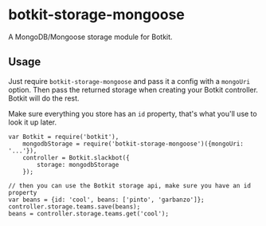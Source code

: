# botkit-storage-mongoose

A MongoDB/Mongoose storage module for Botkit.

## Usage

Just require `botkit-storage-mongoose` and pass it a config with a `mongoUri` option.
Then pass the returned storage when creating your Botkit controller. Botkit will do the rest.

Make sure everything you store has an `id` property, that's what you'll use to look it up later.

```
var Botkit = require('botkit'),
    mongodbStorage = require('botkit-storage-mongoose')({mongoUri: '...'}),
    controller = Botkit.slackbot({
        storage: mongodbStorage
    });
```

```
// then you can use the Botkit storage api, make sure you have an id property
var beans = {id: 'cool', beans: ['pinto', 'garbanzo']};
controller.storage.teams.save(beans);
beans = controller.storage.teams.get('cool');

```

